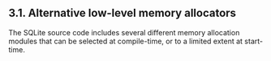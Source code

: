 ## 3\.1\.  Alternative low\-level memory allocators


The SQLite source code includes several different memory allocation
modules that can be selected at compile\-time, or to a limited extent
at start\-time.



